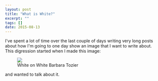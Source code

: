 ```yaml
---
layout: post
title: "What is White?"
excerpt: ""
tags: []
date: 2015-08-13
---
```


I've spent a lot of time over the last couple of days writing very long posts about how I'm going to one day show an image that I want to write about. This digression started when I made this image:

<figure class="image-m">
  <img src="/images/posts/m/2015-08-10-barbara-tozier-white-on-white.jpg">
  <figcaption>
    <span class="image-m-caption">White on White</span>
    <span class="image-m-credit">Barbara Tozier</span>
  </figcaption>
</figure>

and wanted to talk about it.

